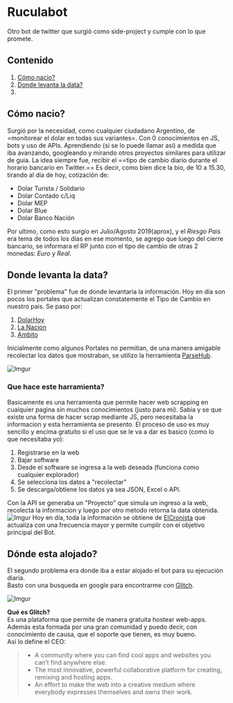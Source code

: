 
# Ruculabot

Otro bot de twitter que surgió como side-project y cumple con lo que promete.

## Contenido

1. [Cómo nacio?](##Cómo-nacio?)
2. [Donde levanta la data?](##Donde-levanta-la-data?)
3. 


## Cómo nacio?

Surgió por la necesidad, como cualquier ciudadano Argentino, de =monitorear el dolar en todas sus variantes=.
Con 0 conocimientos en JS, bots y uso de APIs. Aprendiendo (si se lo puede llamar asi) a medida que iba avanzando, googleando y mirando otros proyectos similares para utilizar de guia.
La idea siempre fue, recibir el ==tipo de cambio diario durante el horario bancario en Twitter.==
Es decir, como bien dice la bio, de 10 a 15.30, tirando al día de hoy, cotización de:


- Dolar Turista / Solidario
- Dolar Contado c/Liq
- Dolar MEP
- Dolar Blue
- Dolar Banco Nación

Por ultimo, como esto surgio en Julio/Agosto 2019(aprox), y el *Riesgo Pais* era tema de todos los días en ese momento, se agrego que luego del cierre bancario, se informara el RP junto con el tipo de cambio de otras 2 monedas: *Euro* y *Real*.


## Donde levanta la data?

El primer "problema" fue de donde levantaria la información. 
Hoy en día son pocos los portales que actualizan constatemente el Tipo de Cambio en nuestro pais.
Se paso por:
1. [DolarHoy](https://www.dolarhoy.com/) 
2. [La Nacion](https://www.lanacion.com.ar/)
3. [Ambito](https://www.ambito.com/)

Inicialmente como algunos Portales no permitian, de una manera amigable recolectar los datos que mostraban, se utilizo la herramienta [ParseHub](https://www.parsehub.com/).

![Imgur](https://i.imgur.com/q9mIbKa.png)
### Que hace este harramienta? 
Basicamente es una herramienta que permite hacer web scrapping en cualquier pagina sin muchos conocimientos (justo para mi).
Sabia y se que existe una forma de hacer scrap mediante JS, pero necesitaba la informacion y esta herramienta se presento.
El proceso de uso es muy sencillo y encima gratuito si el uso que se le va a dar es basico (como lo que necesitaba yo):

1. Registrarse en la web
2. Bajar software 
3. Desde el software se ingresa a la web deseada (funciona como cualquier explorador)
4. Se selecciona los datos a "recolectar"
5. Se descarga/obtiene los datos ya sea JSON, Excel o API.

Con la API se generaba un "Proyecto" que simula un ingreso a la web, recolecta la informacion y luego por otro metodo retorna la data obtenida.  
![Imgur](https://i.imgur.com/nwQ4kgr.png)
Hoy en día, toda la información se obtiene de [ElCronista](https://www.cronista.com/) que actualiza con una frecuencia mayor y permite cumplir con el objetivo principal del Bot.



## Dónde esta alojado?

El segundo problema era donde iba a estar alojado el bot para su ejecución diaria.  
Basto con una busqueda en google para encontrarme con [Glitch](https://glitch.com/).

![Imgur](https://i.imgur.com/bqsh92o.png)

**Qué es Glitch?**  
Es una plataforma que permite de manera gratuita hostear web-apps.
Además esta formada por una gran comunidad y puedo decir, con conocimiento de causa, que el soporte que tienen, es muy bueno.  
Asi lo define el CEO:
> - A community where you can find cool apps and websites you can’t find anywhere else. 
> - The most innovative, powerful collaborative platform for creating, remixing and hosting apps.
> - An effort to make the web into a creative medium where everybody expresses themselves and owns their work. 


